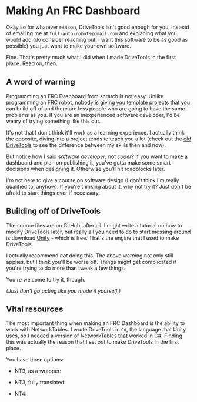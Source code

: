# Making An FRC Dashboard

Okay so for whatever reason, DriveTools isn't good enough for you. Instead of emailing me at `full-auto-robots@gmail.com` and explaning what you would add (do consider reaching out, I want this software to be as good as possible) you just want to make your own software. 

Fine. That's pretty much what I did when I made DriveTools in the first place. Read on, then.

## A word of warning

Programming an FRC Dashboard from scratch is not easy. Unlike programming an FRC robot, nobody is giving you template projects that you can build off of and there are less people who are going to have the same problems as you. If you are an inexperienced software developer, I'd be weary of trying something like this out.

It's not that I don't think it'll work as a learning experience. I actually think the opposite, diving into a project tends to teach you a lot (check out the [old DriveTools](https://github.com/full-auto-robots/drivetools-OLD) to see the difference between my skills then and now). 

But notice how I said *software developer*, not *coder*? If you want to make a dashboard and plan on publishing it, you've gotta make some smart decisions when designing it. Otherwise you'll hit roadblocks later.

I'm not here to give a course on software design (I don't think I'm really qualified to, anyhow). If you're thinking about it, why not try it? Just don't be afraid to start things over if necessary.

## Building off of DriveTools

The source files are on GitHub, after all. I might write a tutorial on how to modify DriveTools later, but really all you need to do to start messing around is download [Unity](https://unity.com/) - which is free. That's the engine that I used to make DriveTools.

I actually recommend *not* doing this. The above warning not only still applies, but I think you'll be worse off. Things might get complicated if you're trying to do more than tweak a few things.

You're welcome to try it, though. 

*(Just don't go acting like you made it yourself.)*

## Vital resources

The most important thing when making an FRC Dashboard is the ability to work with NetworkTables. I wrote DriveTools in `C#`, the language that Unity uses, so I needed a version of NetworkTables that worked in C#. Finding this was actually the reason that I set out to make DriveTools in the first place.

You have three options:

* NT3, as a wrapper:

* NT3, fully translated:

* NT4: